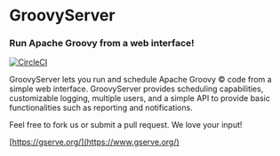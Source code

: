 # GroovyServer
### Run Apache Groovy from a web interface!

[![CircleCI](https://circleci.com/gh/dustinkredmond/GroovyServer.svg?style=svg)](https://circleci.com/gh/dustinkredmond/GroovyServer)

GroovyServer lets you run and schedule Apache Groovy &copy; code from
a simple web interface. GroovyServer provides scheduling capabilities,
customizable logging, multiple users, and a simple API to provide basic 
functionalities such as reporting and notifications.

Feel free to fork us or submit a pull request. We love your input!

[https://gserve.org/](https://www.gserve.org/)
